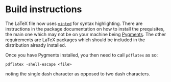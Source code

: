 # Build instructions

The LaTeX file now uses [`minted`](https://ctan.org/pkg/minted) for syntax highlighting.
There are instructions in the package documentation on how to install the prequisites, the main one which may not be on your machine being [Pygments](https://pygments.org/).
The other requirements are LaTeX packages which should be included in the distribution already installed.

Once you have Pygments installed, you then need to call `pdflatex` as so:
```plain
pdflatex -shell-escape <file>
```
noting the single dash character as opposed to two dash characters.
